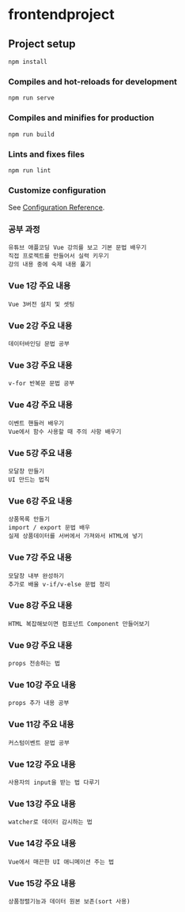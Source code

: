 # frontendproject

## Project setup
```
npm install
```

### Compiles and hot-reloads for development
```
npm run serve
```

### Compiles and minifies for production
```
npm run build
```

### Lints and fixes files
```
npm run lint
```

### Customize configuration
See [Configuration Reference](https://cli.vuejs.org/config/).

### 공부 과정
```
유튜브 애플코딩 Vue 강의를 보고 기본 문법 배우기
직접 프로젝트를 만들어서 실력 키우기
강의 내용 중에 숙제 내용 풀기
```
### Vue 1강 주요 내용
```
Vue 3버전 설치 및 셋팅
```
### Vue 2강 주요 내용
```
데이터바인딩 문법 공부
```
### Vue 3강 주요 내용
```
v-for 반복문 문법 공부
```
### Vue 4강 주요 내용
```
이벤트 핸들러 배우기
Vue에서 함수 사용할 때 주의 사항 배우기
```
### Vue 5강 주요 내용
```
모달창 만들기
UI 만드는 법칙
```
### Vue 6강 주요 내용
```
상품목록 만들기
import / export 문법 배우
실제 상품데이터를 서버에서 가져와서 HTML에 넣기
```
### Vue 7강 주요 내용
```
모달창 내부 완성하기
추가로 배울 v-if/v-else 문법 정리 
```
### Vue 8강 주요 내용
```
HTML 복잡해보이면 컴포넌트 Component 만들어보기
```
### Vue 9강 주요 내용
```
props 전송하는 법
```
### Vue 10강 주요 내용
```
props 추가 내용 공부
```
### Vue 11강 주요 내용
```
커스텀이벤트 문법 공부
```
### Vue 12강 주요 내용
```
사용자의 input을 받는 법 다루기
```
### Vue 13강 주요 내용
```
watcher로 데이터 감시하는 법
```
### Vue 14강 주요 내용
```
Vue에서 매끈한 UI 애니메이션 주는 법
```
### Vue 15강 주요 내용
```
상품정렬기능과 데이터 원본 보존(sort 사용)
```